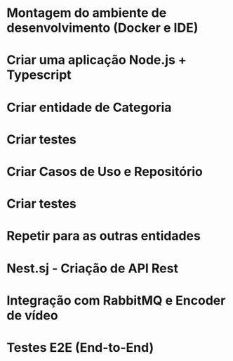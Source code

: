 # Montagem do ambiente de desenvolvimento (Docker e IDE)
# Criar uma aplicação Node.js + Typescript
# Criar entidade de Categoria
# Criar testes
# Criar Casos de Uso e Repositório
# Criar testes

# Repetir para as outras entidades

# Nest.sj - Criação de API Rest
# Integração com RabbitMQ e Encoder de vídeo
# Testes E2E (End-to-End)